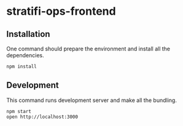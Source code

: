# stratifi-ops-frontend


## Installation
One command should prepare the environment and install all the dependencies.
```
npm install
```


## Development
This command runs development server and make all the bundling.
```
npm start
open http://localhost:3000
```